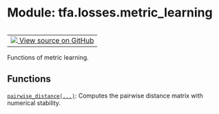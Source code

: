 <div itemscope itemtype="http://developers.google.com/ReferenceObject">
<meta itemprop="name" content="tfa.losses.metric_learning" />
<meta itemprop="path" content="Stable" />
</div>

# Module: tfa.losses.metric_learning


<table class="tfo-notebook-buttons tfo-api" align="left">

<td>
  <a target="_blank" href="https://github.com/tensorflow/addons/tree/r0.7/tensorflow_addons/losses/metric_learning.py">
    <img src="https://www.tensorflow.org/images/GitHub-Mark-32px.png" />
    View source on GitHub
  </a>
</td></table>



Functions of metric learning.



## Functions

[`pairwise_distance(...)`](../../tfa/losses/metric_learning/pairwise_distance.md): Computes the pairwise distance matrix with numerical stability.



